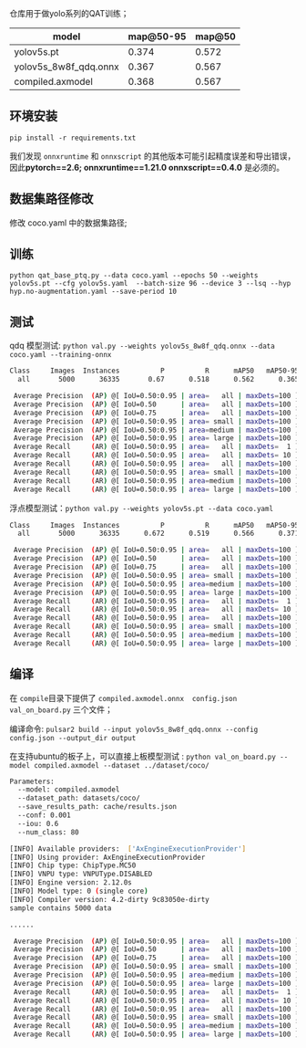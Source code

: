 
仓库用于做yolo系列的QAT训练；

|model|map@50-95|map@50|
|--|--|--|
|yolov5s.pt|0.374|0.572|
|yolov5s_8w8f_qdq.onnx|0.367|0.567|
|compiled.axmodel|0.368|0.567|

## 环境安装

```
pip install -r requirements.txt
```

我们发现 `onnxruntime` 和 `onnxscript` 的其他版本可能引起精度误差和导出错误，因此**pytorch==2.6; onnxruntime==1.21.0 onnxscript==0.4.0** 是必须的。

## 数据集路径修改

修改 coco.yaml 中的数据集路径;

## 训练
```python qat_base_ptq.py --data coco.yaml --epochs 50 --weights yolov5s.pt --cfg yolov5s.yaml  --batch-size 96 --device 3 --lsq --hyp hyp.no-augmentation.yaml --save-period 10```

## 测试
qdq 模型测试: ```python val.py --weights yolov5s_8w8f_qdq.onnx --data coco.yaml --training-onnx```


```bash
Class     Images  Instances          P          R      mAP50   mAP50-95: 100%|██████████| 5000/5000 [02:00<00:00, 41.47it/s]
  all       5000      36335       0.67      0.518      0.562      0.365

 Average Precision  (AP) @[ IoU=0.50:0.95 | area=   all | maxDets=100 ] = 0.367
 Average Precision  (AP) @[ IoU=0.50      | area=   all | maxDets=100 ] = 0.567
 Average Precision  (AP) @[ IoU=0.75      | area=   all | maxDets=100 ] = 0.396
 Average Precision  (AP) @[ IoU=0.50:0.95 | area= small | maxDets=100 ] = 0.211
 Average Precision  (AP) @[ IoU=0.50:0.95 | area=medium | maxDets=100 ] = 0.414
 Average Precision  (AP) @[ IoU=0.50:0.95 | area= large | maxDets=100 ] = 0.485
 Average Recall     (AR) @[ IoU=0.50:0.95 | area=   all | maxDets=  1 ] = 0.308
 Average Recall     (AR) @[ IoU=0.50:0.95 | area=   all | maxDets= 10 ] = 0.507
 Average Recall     (AR) @[ IoU=0.50:0.95 | area=   all | maxDets=100 ] = 0.558
 Average Recall     (AR) @[ IoU=0.50:0.95 | area= small | maxDets=100 ] = 0.371
 Average Recall     (AR) @[ IoU=0.50:0.95 | area=medium | maxDets=100 ] = 0.617
 Average Recall     (AR) @[ IoU=0.50:0.95 | area= large | maxDets=100 ] = 0.712
```

浮点模型测试：```python val.py --weights yolov5s.pt --data coco.yaml```

```bash
Class     Images  Instances          P          R      mAP50   mAP50-95: 100%|██████████| 157/157 [00:35<00:00,  4.43it/s]
  all       5000      36335      0.672      0.519      0.566      0.371

 Average Precision  (AP) @[ IoU=0.50:0.95 | area=   all | maxDets=100 ] = 0.374
 Average Precision  (AP) @[ IoU=0.50      | area=   all | maxDets=100 ] = 0.572
 Average Precision  (AP) @[ IoU=0.75      | area=   all | maxDets=100 ] = 0.402
 Average Precision  (AP) @[ IoU=0.50:0.95 | area= small | maxDets=100 ] = 0.211
 Average Precision  (AP) @[ IoU=0.50:0.95 | area=medium | maxDets=100 ] = 0.423
 Average Precision  (AP) @[ IoU=0.50:0.95 | area= large | maxDets=100 ] = 0.490
 Average Recall     (AR) @[ IoU=0.50:0.95 | area=   all | maxDets=  1 ] = 0.311
 Average Recall     (AR) @[ IoU=0.50:0.95 | area=   all | maxDets= 10 ] = 0.516
 Average Recall     (AR) @[ IoU=0.50:0.95 | area=   all | maxDets=100 ] = 0.566
 Average Recall     (AR) @[ IoU=0.50:0.95 | area= small | maxDets=100 ] = 0.378
 Average Recall     (AR) @[ IoU=0.50:0.95 | area=medium | maxDets=100 ] = 0.625
 Average Recall     (AR) @[ IoU=0.50:0.95 | area= large | maxDets=100 ] = 0.722
```

## 编译

在 `compile`目录下提供了 `compiled.axmodel.onnx  config.json  val_on_board.py` 三个文件；

编译命令: `pulsar2 build --input yolov5s_8w8f_qdq.onnx --config config.json --output_dir output`

在支持ubuntu的板子上，可以直接上板模型测试 : ``` python val_on_board.py --model compiled.axmodel --dataset ../dataset/coco/  ```

```bash
Parameters:
  --model: compiled.axmodel
  --dataset_path: datasets/coco/
  --save_results_path: cache/results.json
  --conf: 0.001
  --iou: 0.6
  --num_class: 80

[INFO] Available providers:  ['AxEngineExecutionProvider']
[INFO] Using provider: AxEngineExecutionProvider
[INFO] Chip type: ChipType.MC50
[INFO] VNPU type: VNPUType.DISABLED
[INFO] Engine version: 2.12.0s
[INFO] Model type: 0 (single core)
[INFO] Compiler version: 4.2-dirty 9c83050e-dirty
sample contains 5000 data

......

 Average Precision  (AP) @[ IoU=0.50:0.95 | area=   all | maxDets=100 ] = 0.368
 Average Precision  (AP) @[ IoU=0.50      | area=   all | maxDets=100 ] = 0.567
 Average Precision  (AP) @[ IoU=0.75      | area=   all | maxDets=100 ] = 0.397
 Average Precision  (AP) @[ IoU=0.50:0.95 | area= small | maxDets=100 ] = 0.215
 Average Precision  (AP) @[ IoU=0.50:0.95 | area=medium | maxDets=100 ] = 0.414
 Average Precision  (AP) @[ IoU=0.50:0.95 | area= large | maxDets=100 ] = 0.483
 Average Recall     (AR) @[ IoU=0.50:0.95 | area=   all | maxDets=  1 ] = 0.308
 Average Recall     (AR) @[ IoU=0.50:0.95 | area=   all | maxDets= 10 ] = 0.508
 Average Recall     (AR) @[ IoU=0.50:0.95 | area=   all | maxDets=100 ] = 0.558
 Average Recall     (AR) @[ IoU=0.50:0.95 | area= small | maxDets=100 ] = 0.382
 Average Recall     (AR) @[ IoU=0.50:0.95 | area=medium | maxDets=100 ] = 0.616
 Average Recall     (AR) @[ IoU=0.50:0.95 | area= large | maxDets=100 ] = 0.712
```

